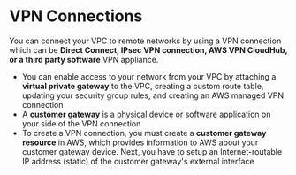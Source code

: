 # VPN Connections

You can connect your VPC to remote networks by using a VPN connection which can be **Direct Connect, IPsec VPN connection, AWS VPN CloudHub, or a third party software** VPN appliance.

* You can enable access to your network from your VPC by attaching a **virtual private gateway** to the VPC, creating a custom route table, updating your security group rules, and creating an AWS managed VPN connection
* A **customer gateway** is a physical device or software application on your side of the VPN connection
* To create a VPN connection, you must create a **customer gateway resource** in AWS, which provides information to AWS about your customer gateway device. Next, you have to setup an Internet-routable IP address \(static\) of the customer gateway's external interface



